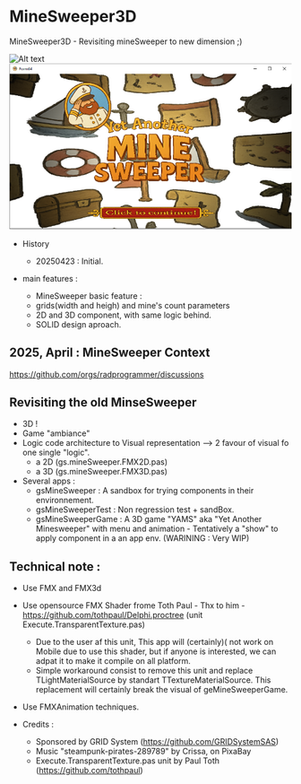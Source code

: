 # MineSweeper3D
MineSweeper3D - Revisiting mineSweeper to new dimension ;)

![Alt text](/_projectDisplay/20250423_Minesweeper3D_VGS_SandBox_Preview.gif?raw=true "3D MineSweeper :)")
![Alt text](/_projectDisplay/20250423_Minesweeper3D_VGS_Game_Preview.png?raw=true "YAMS game app :)")

 - History
	- 20250423 : Initial.

- main features : 
 	- MineSweeper basic feature :
  - grids(width and heigh) and mine's count parameters
  - 2D and 3D component, with same logic behind.
  - SOLID design aproach.
  
 
## 2025, April : MineSweeper Context
https://github.com/orgs/radprogrammer/discussions

## Revisiting the old MinseSweeper 
- 3D !
- Game "ambiance"
- Logic code architecture to Visual representation
--> 2 favour of visual fo one single "logic".
  - a 2D (gs.mineSweeper.FMX2D.pas)
  - a 3D (gs.mineSweeper.FMX3D.pas)
- Several apps :
  - gsMineSweeper : A sandbox for trying components in their environnement.
  - gsMineSweeperTest : Non regression test + sandBox.
  - gsMineSweeperGame : A 3D game "YAMS" aka "Yet Another Minesweeper" with menu and animation  - Tentatively a "show" to apply component in a an app env. (WARINING : Very WIP)
 
## Technical note :
- Use FMX and FMX3d
- Use opensource FMX Shader frome Toth Paul - Thx to him - https://github.com/tothpaul/Delphi.proctree (unit Execute.TransparentTexture.pas) 
    - Due to the user af this unit, This app will (certainly)( not work on Mobile due to use this shader, but if anyone is interested, we can adpat it to make it compile on all platform.
    - Simple workaround consist to remove this unit and replace TLightMaterialSource by standart TTextureMaterialSource. This replacement will certainly break the visual of geMineSweeperGame.
- Use FMXAnimation techniques.


- Credits :
  - Sponsored by GRID System (https://github.com/GRIDSystemSAS)
  - Music "steampunk-pirates-289789" by Crissa, on PixaBay
  - Execute.TransparentTexture.pas unit by Paul Toth (https://github.com/tothpaul)
     
